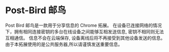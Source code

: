 # Post-Bird 邮鸟
Post Bird 邮鸟是一款用于分享信息的 Chrome 拓展。
在设备已连接网络的情况下，拥有相同连接密钥的多台在线设备之间能够互相发送信息, 密钥不相同则无法互相通信。
信息不会在云端保存, 设备离线后将不再接受到其他设备发送的信息。
由于本拓展使用的是公共服务器,所以请谨慎发送重要信息。
